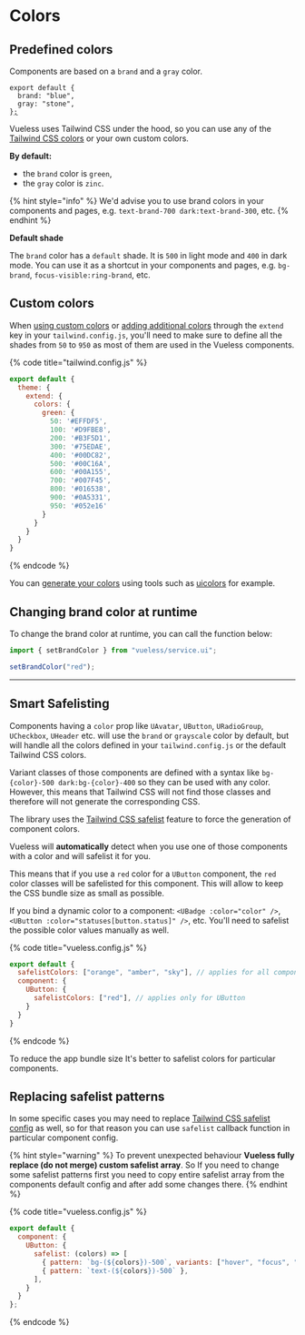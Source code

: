 # Colors

## Predefined colors

Components are based on a `brand` and a `gray` color.&#x20;

<pre class="language-js" data-title="vueless.config.js"><code class="lang-js">export default {
  brand: "blue",
  gray: "stone",
}<a data-footnote-ref href="#user-content-fn-1">;</a>
</code></pre>

Vueless uses Tailwind CSS under the hood, so you can use any of the [Tailwind CSS colors](https://tailwindcss.com/docs/customizing-colors#color-palette-reference) or your own custom colors.

**By default:**

* the `brand` color is `green`,
* the `gray` color is `zinc`.

{% hint style="info" %}
We'd advise you to use brand colors in your components and pages, e.g. `text-brand-700 dark:text-brand-300`, etc.
{% endhint %}

**Default shade**

The `brand` color has a `default` shade. It is `500` in light mode and `400` in dark mode. You can use it as a shortcut in your components and pages, e.g. `bg-brand`, `focus-visible:ring-brand`, etc.

## Custom colors

When [using custom colors](https://tailwindcss.com/docs/customizing-colors#using-custom-colors) or [adding additional colors](https://tailwindcss.com/docs/customizing-colors#adding-additional-colors) through the `extend` key in your `tailwind.config.js`, you'll need to make sure to define all the shades from `50` to `950` as most of them are used in the Vueless components.

{% code title="tailwind.config.js" %}
```js
export default {
  theme: {
    extend: {
      colors: {
        green: {
          50: '#EFFDF5',
          100: '#D9FBE8',
          200: '#B3F5D1',
          300: '#75EDAE',
          400: '#00DC82',
          500: '#00C16A',
          600: '#00A155',
          700: '#007F45',
          800: '#016538',
          900: '#0A5331',
          950: '#052e16'
        }
      }
    }
  }
}
```
{% endcode %}

You can [generate your colors](https://tailwindcss.com/docs/customizing-colors#generating-colors) using tools such as [uicolors](https://uicolors.app) for example.

## Changing brand color at runtime

To change the brand color at runtime, you can call the function below:

```js
import { setBrandColor } from "vueless/service.ui";

setBrandColor("red");
```

***

## Smart Safelisting

Components having a `color` prop like `UAvatar`, `UButton`, `URadioGroup`, `UCheckbox`, `UHeader` etc. will use the `brand` or `grayscale` color by default, but will handle all the colors defined in your `tailwind.config.js` or the default Tailwind CSS colors.

Variant classes of those components are defined with a syntax like `bg-{color}-500 dark:bg-{color}-400` so they can be used with any color. However, this means that Tailwind CSS will not find those classes and therefore will not generate the corresponding CSS.

The library uses the [Tailwind CSS safelist](https://tailwindcss.com/docs/content-configuration#safelisting-classes) feature to force the generation of component colors.

Vueless will **automatically** detect when you use one of those components with a color and will safelist it for you.&#x20;

This means that if you use a `red` color for a `UButton` component, the `red` color classes will be safelisted for this component. This will allow to keep the CSS bundle size as small as possible.

If you bind a dynamic color to a component: `<UBadge :color="color" />`, `<UButton :color="statuses[button.status]" />`, etc. You'll need to safelist the possible color values manually as well.

{% code title="vueless.config.js" %}
```js
export default {
  safelistColors: ["orange", "amber", "sky"], // applies for all components
  component: {
    UButton: {
      safelistColors: ["red"], // applies only for UButton
    }
  }
}
```
{% endcode %}

To reduce the app bundle size It's better to safelist colors for particular components.

## Replacing safelist patterns

In some specific cases you may need to replace [Tailwind CSS safelist config](https://tailwindcss.com/docs/content-configuration#using-regular-expressions) as well, so for that reason you can use `safelist` callback function in particular component config.

{% hint style="warning" %}
To prevent unexpected behaviour **Vueless fully replace (do not merge) custom safelist array**. So If you need to change some safelist patterns first you need to copy entire safelist array from the components default config and after add some changes there.
{% endhint %}

{% code title="vueless.config.js" %}
```js
export default {
  component: {
    UButton: {
      safelist: (colors) => [
        { pattern: `bg-(${colors})-500`, variants: ["hover", "focus", "active"] },
        { pattern: `text-(${colors})-500` },
      ],
    }
  }
};
```
{% endcode %}

[^1]: 
